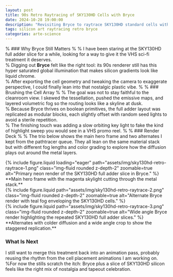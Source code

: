 ```yaml
---
layout: post
title: 90s Retro Raytracing of SKY130HD Cells with Bryce
date: 2024-10-28 19:00:00
description: "Revisiting Bryce to raytrace SKY130HD standard cells with a retro twist."
tags: silicon art raytracing retro bryce
categories: arte-science
---
```


% ### Why Bryce Still Matters
% 
% I have been staring at the SKY130HD full adder slice for a while, looking for a way to give it the VHS sci-fi treatment it deserves.  
% Digging out **Bryce** felt like the right tool: its 90s renderer still has this hyper saturated global illumination that makes silicon gradients look like liquid chrome.  
% After exporting the cell geometry and tweaking the camera to exaggerate perspective, I could finally lean into that nostalgic plastic vibe.
% 
% ### Brushing the Cell Array
% 
% The goal was not to stay faithful to the cleanroom view. I skewed the tessellation, pushed the emissive maps, and layered volumetric fog so the routing looks like a skyline at dusk.  
% Because Bryce thrives on boolean primitives, the full adder layout was replicated as modular blocks, each slightly offset with random seed lights to avoid a sterile repetition.  
% The finishing touch was adding a slow orbiting key light to fake the kind of highlight sweep you would see in a VHS promo reel.
% 
% ### Render Deck
% 
% The trio below shows the main hero frame and two alternates I kept from the pathtracer queue. They all lean on the same material stack but with different fog lengths and color grading to explore how the diffusion plays out around the metal layers.

<div class="row mt-4">
    <div class="col-sm mt-3 mt-md-0">
        {% include figure.liquid loading="eager" path="assets/img/sky130hd-retro-raytrace-1.png" class="img-fluid rounded z-depth-2" zoomable=true alt="Primary neon render of the SKY130HD full adder slice in Bryce." %}
    </div>
</div>
<div class="caption text-center mt-2">
    **Main hero frame with the magenta skylight cutting through the metal stack.**
</div>

<div class="row mt-4">
    <div class="col-sm mt-3 mt-md-0">
        {% include figure.liquid path="assets/img/sky130hd-retro-raytrace-2.png" class="img-fluid rounded z-depth-2" zoomable=true alt="Alternate Bryce render with teal fog enveloping the SKY130HD cells." %}
    </div>
    <div class="col-sm mt-3 mt-md-0">
        {% include figure.liquid path="assets/img/sky130hd-retro-raytrace-3.png" class="img-fluid rounded z-depth-2" zoomable=true alt="Wide angle Bryce render highlighting the repeated SKY130HD full adder slices." %}
    </div>
</div>
<div class="caption text-center mt-2">
    **Alternates with colder diffusion and a wide angle crop to show the staggered replication.**
</div>

### What Is Next

I still want to merge this treatment back into an animation pass, probably reusing the rhythm from the cell placement animations I am working on.  
%For now the stills scratch the itch: Bryce plus a slice of SKY130HD silicon feels like the right mix of nostalgia and tapeout celebration.
